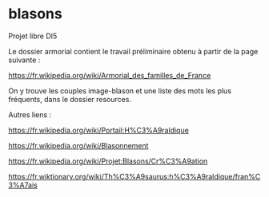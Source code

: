 # blasons
Projet libre DI5



Le dossier armorial contient le travail préliminaire obtenu à partir de la page suivante :

https://fr.wikipedia.org/wiki/Armorial_des_familles_de_France

On y trouve les couples image-blason et une liste des mots les plus fréquents, dans le dossier resources.



Autres liens :

https://fr.wikipedia.org/wiki/Portail:H%C3%A9raldique

https://fr.wikipedia.org/wiki/Blasonnement

https://fr.wikipedia.org/wiki/Projet:Blasons/Cr%C3%A9ation

https://fr.wiktionary.org/wiki/Th%C3%A9saurus:h%C3%A9raldique/fran%C3%A7ais
